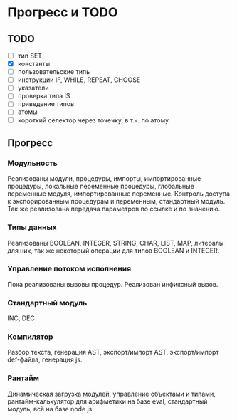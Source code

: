 # Прогресс и TODO

## TODO

* [ ] тип SET
* [x] константы
* [ ] пользовательские типы
* [ ] инструкции IF, WHILE, REPEAT, CHOOSE
* [ ] указатели
* [ ] проверка типа IS
* [ ] приведение типов
* [ ] атомы
* [ ] короткий селектор через точечку, в т.ч. по атому.

## Прогресс

### Модульность
Реализованы модули, процедуры, импорты, импортированные процедуры, локальные переменные процедуры, глобальные переменные модуля, импортированные переменные. Контроль доступа к экспорированным процедурам и переменным, стандартный модуль. Так же реализована передача параметров по ссылке и по значению.

### Типы данных
Реализованы BOOLEAN, INTEGER, STRING, CHAR, LIST, MAP, литералы для них, так же некоторый операции для типов BOOLEAN и INTEGER.

### Управление потоком исполнения
Пока реализованы вызовы процедур. Реализован инфиксный вызов.

### Стандартный модуль
INC, DEC

### Компилятор
Разбор текста, генерация AST, экспорт/импорт AST, экспорт/импорт def-файла, генерация js.

### Рантайм
Динамическая загрузка модулей, управление объектами и типами, рантайм-калькулятор для арифметики на базе eval, стандартный модуль, всё на базе node js.
